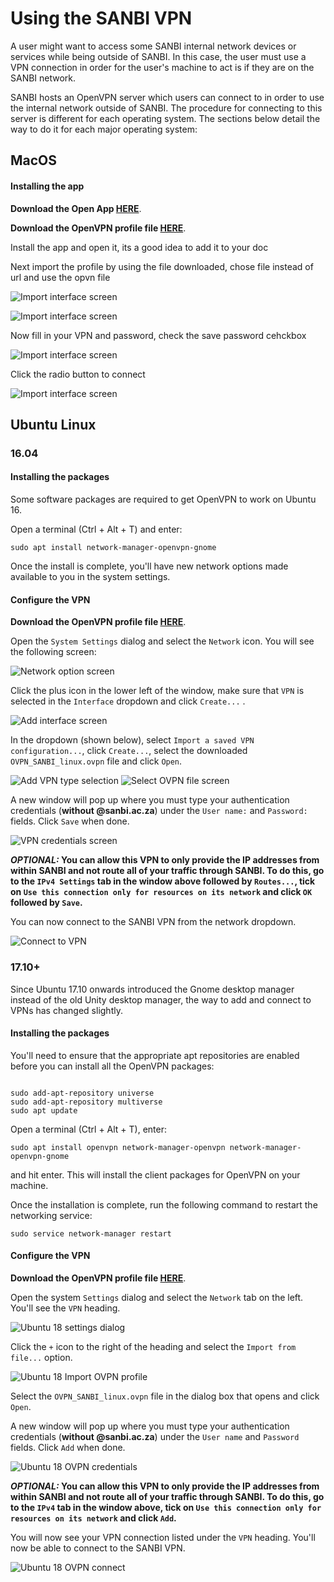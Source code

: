 # Using the SANBI VPN

A user might want to access some SANBI internal network devices or services while being outside of SANBI. In this case, the user must use a VPN connection in order for the user's machine to act is if they are on the SANBI network.

SANBI hosts an OpenVPN server which users can connect to in order to use the internal network outside of SANBI. The procedure for connecting to this server is different for each operating system. The sections below detail the way to do it for each major operating system:

## MacOS

#### Installing the app

**Download the Open App   [HERE](https://raw.githubusercontent.com/SANBI-SA/user_documentation/master/docs/_files/openvpn-connect-3.3.6.4368_signed.dmg)**.

**Download the OpenVPN profile file  [HERE](https://raw.githubusercontent.com/SANBI-SA/user_documentation/master/docs/_files/OVPN_SANBI_macos.ovpn)**.

Install the app and open it, its a good idea to add it to your doc

Next import the profile by using the file downloaded, chose file instead of url and use the opvn file


![Import interface screen](../_media/vpn/macos/1.png)

![Import interface screen](../_media/vpn/macos/2.png)


Now fill in your VPN and password, check the save password cehckbox

![Import interface screen](../_media/vpn/macos/3.png)


Click the radio button to connect

![Import interface screen](../_media/vpn/macos/5.png)

## Ubuntu Linux

### 16.04

#### Installing the packages

Some software packages are required to get OpenVPN to work on Ubuntu 16.

Open a terminal (Ctrl + Alt + T) and enter:

```shell
sudo apt install network-manager-openvpn-gnome
```

Once the install is complete, you'll have new network options made available to you in the system settings.

#### Configure the VPN

**Download the OpenVPN profile file  [HERE](https://raw.githubusercontent.com/SANBI-SA/user_documentation/master/docs/_files/OVPN_SANBI_linux.ovpn)**.

Open the `System Settings` dialog and select the `Network` icon. You will see the following screen:

![Network option screen](../_media/vpn/ubuntu_16.04/1.png)

Click the plus icon in the lower left of the window, make sure that `VPN` is selected in the `Interface` dropdown and click `Create...` .

![Add interface screen](../_media/vpn/ubuntu_16.04/2.png)

In the dropdown (shown below), select `Import a saved VPN configuration...`, click `Create...`, select the downloaded `OVPN_SANBI_linux.ovpn` file and click `Open`.

![Add VPN type selection](../_media/vpn/ubuntu_16.04/3.png)
![Select OVPN file screen](../_media/vpn/ubuntu_16.04/4.png)

A new window will pop up where you must type your authentication credentials (**without @sanbi.ac.za**) under the `User name:` and `Password:` fields. Click `Save` when done.

![VPN credentials screen](../_media/vpn/ubuntu_16.04/5.png)

**_OPTIONAL:_ You can allow this VPN to only provide the IP addresses from within SANBI and not route all of your traffic through SANBI. To do this, go to the `IPv4 Settings` tab in the window above followed by `Routes...`, tick on `Use this connection only for resources on its network` and click `OK` followed by `Save`.**

You can now connect to the SANBI VPN from the network dropdown.

![Connect to VPN](../_media/vpn/ubuntu_16.04/6.png)

### 17.10+

Since Ubuntu 17.10 onwards introduced the Gnome desktop manager instead of the old Unity desktop manager, the way to add and connect to VPNs has changed slightly.

#### Installing the packages

You'll need to ensure that the appropriate apt repositories are enabled before you can install all the OpenVPN packages:

```shell

sudo add-apt-repository universe
sudo add-apt-repository multiverse
sudo apt update
```

Open a terminal (Ctrl + Alt + T), enter:

```shell
sudo apt install openvpn network-manager-openvpn network-manager-openvpn-gnome
```
and hit enter. This will install the client packages for OpenVPN on your machine.

Once the installation is complete, run the following command to restart the networking service:

```shell
sudo service network-manager restart
```

#### Configure the VPN

**Download the OpenVPN profile file [HERE](https://raw.githubusercontent.com/SANBI-SA/user_documentation/master/docs/_files/OVPN_SANBI_linux.ovpn)**.

 Open the system `Settings` dialog and select the `Network` tab on the left. You'll see the `VPN` heading.

![Ubuntu 18 settings dialog](../_media/vpn/ubuntu_18.04/1.png)

Click the `+` icon to the right of the heading and select the `Import from file...` option.

![Ubuntu 18 Import OVPN profile](../_media/vpn/ubuntu_18.04/2.png)

Select the `OVPN_SANBI_linux.ovpn` file in the dialog box that opens and click `Open`.

A new window will pop up where you must type your authentication credentials (**without @sanbi.ac.za**) under the `User name` and `Password` fields. Click `Add` when done.

![Ubuntu 18 OVPN credentials](../_media/vpn/ubuntu_18.04/3.png)

**_OPTIONAL:_ You can allow this VPN to only provide the IP addresses from within SANBI and not route all of your traffic through SANBI. To do this, go to the `IPv4` tab in the window above, tick on `Use this connection only for resources on its network` and click `Add`.**

You will now see your VPN connection listed under the `VPN` heading. You'll now be able to connect to the SANBI VPN.

![Ubuntu 18 OVPN connect](../_media/vpn/ubuntu_18.04/4.png)
